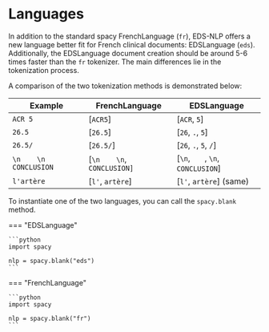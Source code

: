 # Languages


In addition to the standard spacy FrenchLanguage (`fr`), EDS-NLP offers a new language better fit
for French clinical documents: EDSLanguage (`eds`). Additionally, the EDSLanguage document creation should be around 5-6 times faster than
the `fr` tokenizer. The main differences lie in the tokenization process.

A comparison of the two tokenization methods is demonstrated below:

| Example               | FrenchLanguage             | EDSLanguage                       |
| --------------------- | -------------------------- | --------------------------------- |
| `ACR 5`               | [`ACR5`]                   | [`ACR`, `5`]                      |
| `26.5`                | [`26.5`]                   | [`26`, `.`, `5`]                  |
| `26.5/`               | [`26.5/`]                  | [`26`, `.`, `5`, `/`]             |
| `\n    \n CONCLUSION` | [`\n    \n`, `CONCLUSION]` | [`\n`, `   `, `\n`, `CONCLUSION`] |
| `l'artère`            | [`l'`, `artère`]           | [`l'`, `artère`] (same)           |

To instantiate one of the two languages, you can call the `spacy.blank` method.

=== "EDSLanguage"

    ```python
    import spacy

    nlp = spacy.blank("eds")
    ```

=== "FrenchLanguage"

    ```python
    import spacy

    nlp = spacy.blank("fr")
    ```
